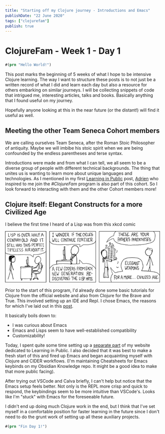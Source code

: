 ```yaml
---
title: "Starting off my Clojure journey - Introductions and Emacs"
publishDate: "22 June 2020"
tags: ["clojurefam"]
publish: true
---
```


# ClojureFam - Week 1 - Day 1

```clojure
#(prn "Hello World!")
```

This post marks the beginning of 5 weeks of what I hope to be intensive Clojure learning. The way I want to structure these posts is to not just be a written record
of what I did and learn each day but also a resource for others embarking on similar journeys. I will be collecting snippets of code that intrigued me,
interesting articles, talks and books. Basically anything that I found useful on my journey.

Hopefully anyone looking at this in the near future (or the distant!) will find it useful as well.

## Meeting the other Team Seneca Cohort members

We are calling ourselves Team Seneca, after the Roman Stoic Philosopher of antiquity. Maybe we will imbibe his stoic spirit when we are being confounded by the endless parentheses and terse syntax.

Introductions were made and from what I can tell, we all seem to be a diverse group of people with different technical backgrounds. The thing that unites us is wanting
to learn more about unique languages and technologies. As I mentioned in my first [Learning in Public](https://itsrainingmani.dev/learning/clojure/cohort-clojure-fam) post, [Adrien](https://twitter.com/adrien) who inspired to me join the _#ClojureFam_ program is also part of this cohort. So I look forward to interacting with them and the other Cohort members more!

## Clojure itself: Elegant Constructs for a more Civilized Age

I believe the first time I heard of a Lisp was from this xkcd comic

![Lisp Cycles](https://github.com/itsrainingmani/learn-clojure-in-public/blob/master/week1/assets/xkcd-lisp-297.png)

Prior to the start of this program, I'd already done some basic tutorials for Clojure from the official website and also from Clojure for the Brave and True.
This involved setting up an IDE and Repl. I chose Emacs, the reasons for which I've laid out in this [post](https://itsrainingmani.dev/blog/emacs-2020).

It basically boils down to:

- I was curious about Emacs
- Emacs and Lisps seem to have well-established compatibility
- Customizability!

Today, I spent quite some time setting up a [separate part](https://itsrainingmani.dev/learning) of my website dedicated to Learning in Public. I also decided that
it was best to make a fresh start of this and fired up Emacs and began acquainting myself with Clojure and CIDER workflows. (I'm
maintaining Cheatsheets for Emacs keybinds on my Obsidian Knowledge repo. It might be a good idea to make that more public facing).

After trying out VSCode and Calva briefly, I can't help but notice that the Emacs setup feels better. Not only is the REPL more crisp and quick to respond,
the keybindings seem to be more intuitive than VSCode's. Looks like I'm "stuck" with Emacs for the foreseeable future.

I didn't end up doing much Clojure work in the end, but I think that I've set myself in a comfortable position for faster learning in the future since I don't need
to do the grunt work of setting up all these auxiliary projects.

```clojure
#(prn "Fin Day 1!")
```
